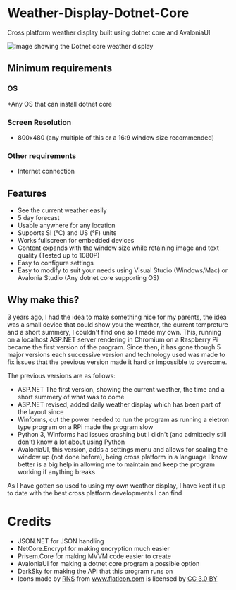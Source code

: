 # Weather-Display-Dotnet-Core
Cross platform weather display built using dotnet core and AvaloniaUI

![Image showing the Dotnet core weather display](https://sites.2haloes.co.uk//images/weatherdisplay_dotnet.PNG)

## Minimum requirements 
### OS 
*Any OS that can install dotnet core

### Screen Resolution
* 800x480 (any multiple of this or a 16:9  window size recommended)

### Other requirements
* Internet connection


## Features  
* See the current weather easily
* 5 day forecast 
* Usable anywhere for any location
* Supports SI (°C) and US (°F) units
* Works fullscreen for embedded devices
* Content expands with the window size while retaining image and text quality (Tested up to 1080P)
* Easy to configure settings
* Easy to modify to suit your needs using Visual Studio (Windows/Mac) or Avalonia Studio (Any dotnet core supporting OS)

## Why make this?

3 years ago, I had the idea to make something nice for my parents, the idea was a small device that could show you the weather, the current tempreture and a short summery, I couldn't find one so I made my own. This, running on a localhost ASP.NET server rendering in Chromium on a Raspberry Pi became the first version of the program. Since then, it has gone though 5 major versions each successive version and technology used was made to fix issues that the previous version made it hard or impossible to overcome.

The previous versions are as follows:
* ASP.NET The first version, showing the current weather, the time and a short summery of what was to come
* ASP.NET revised, added daily weather display which has been part of the layout since
* Winforms, cut the power needed to run the program as running a eletron type program on a RPi made the program slow
* Python 3, Winforms had issues crashing but I didn't (and admittedly still don't) know a lot about using Python
* AvaloniaUI, this version, adds a settings menu and allows for scaling the window up (not done before), being cross platform in a language I know better is a big help in allowing me to maintain and keep the program working if anything breaks

As I have gotten so used to using my own weather display, I have kept it up to date with the best cross platform developments I can find


# Credits
* JSON.NET for JSON handling
* NetCore.Encrypt for making encryption much easier
* Prisem.Core for making MVVM code easier to create
* AvaloniaUI for making a dotnet core program a possible option
* DarkSky for making the API that this program runs on
* Icons made by <a href="https://www.flaticon.com/authors/rns" title="RNS">RNS</a> from <a href="https://www.flaticon.com/" 		    title="Flaticon">www.flaticon.com</a> is licensed by <a href="http://creativecommons.org/licenses/by/3.0/" 		    title="Creative Commons BY 3.0" target="_blank">CC 3.0 BY</a>
